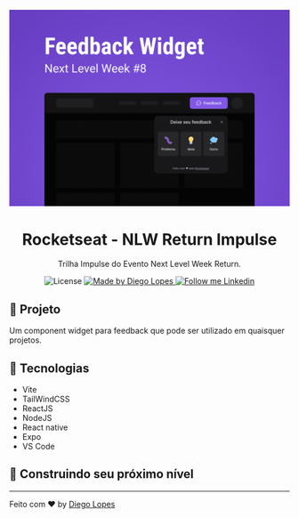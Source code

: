 <p align="center">
    <img alt="Git Explorer" src="./.github/Capa.png"/>
</p>

<h1 align="center">
	Rocketseat - NLW Return Impulse 
</h1>

<p align="center">Trilha Impulse do Evento Next Level Week Return.</p>

<p align="center">
  <img alt="License" src="https://img.shields.io/badge/license-MIT-2ecc71">

  <a href="https://github.com/odigslopes">
    <img alt="Made by Diego Lopes" src="https://img.shields.io/badge/Made%20By-Diego%20Lopes-brightgreen">
  </a>

  <a href="https://www.linkedin.com/in/diegolopesvieira/" target="_blank">
    <img alt="Follow me Linkedin" src="https://img.shields.io/badge/Follow%20up-diegolopesvieira-brightgreen?style=social&logo=linkedin">
  </a>
</p>

## 🚀 Projeto

Um component widget para feedback que pode ser utilizado em quaisquer projetos.

## 🔧 Tecnologias

- Vite
- TailWindCSS
- ReactJS
- NodeJS
- React native
- Expo
- VS Code

## 🚀 **Construindo seu próximo nível**

---

Feito com ♥ by [Diego Lopes](https://www.linkedin.com/in/diegolopesvieira/)

